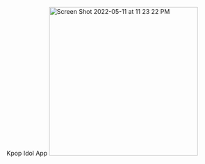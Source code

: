 Kpop Idol App
<img width="342" alt="Screen Shot 2022-05-11 at 11 23 22 PM" src="https://user-images.githubusercontent.com/27200158/167986574-8a01d7d2-1683-4dc7-88fd-57b5eac2003e.png">
